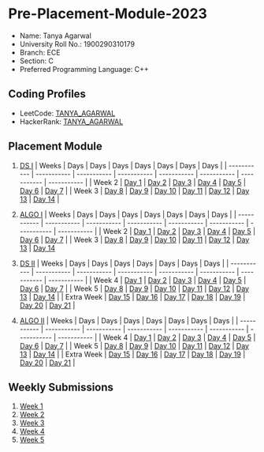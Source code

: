 # Pre-Placement-Module-2023

- Name: Tanya Agarwal
- University Roll No.: 1900290310179
- Branch: ECE
- Section: C
- Preferred Programming Language: C++

## Coding Profiles
- LeetCode: [TANYA_AGARWAL](https://leetcode.com/tanya_ag127/)
- HackerRank: [TANYA_AGARWAL](https://www.hackerrank.com/tanya.1923ec112)

## Placement Module
1. [DS I](https://github.com/anony-mous12/Pre-Placement-Module-2023/tree/main/DS%20I)
    | Weeks | Days | Days | Days | Days | Days | Days | Days |
    | ----------- | ----------- | ----------- | ----------- | ----------- | ----------- | ----------- | ----------- | 
    | Week 2 | [Day 1](https://github.com/anony-mous12/Pre-Placement-Module-2023/tree/main/DS%20I/Day%201) | [Day 2](https://github.com/anony-mous12/Pre-Placement-Module-2023/tree/main/DS%20I/Day%202) | [Day 3](https://github.com/anony-mous12/Pre-Placement-Module-2023/tree/main/DS%20I/Day%203) | [Day 4](https://github.com/anony-mous12/Pre-Placement-Module-2023/tree/main/DS%20I/Day%204) | [Day 5](https://github.com/anony-mous12/Pre-Placement-Module-2023/tree/main/DS%20I/Day%205) | [Day 6](https://github.com/anony-mous12/Pre-Placement-Module-2023/tree/main/DS%20I/Day%206) | [Day 7](https://github.com/anony-mous12/Pre-Placement-Module-2023/tree/main/DS%20I/Day%207) |
    | Week 3 | [Day 8](https://github.com/anony-mous12/Pre-Placement-Module-2023/tree/main/DS%20I/Day%208) | [Day 9](https://github.com/anony-mous12/Pre-Placement-Module-2023/tree/main/DS%20I/Day%209) | [Day 10](https://github.com/anony-mous12/Pre-Placement-Module-2023/tree/main/DS%20I/Day%2010) | [Day 11](https://github.com/anony-mous12/Pre-Placement-Module-2023/tree/main/DS%20I/Day%2011) | [Day 12](https://github.com/anony-mous12/Pre-Placement-Module-2023/tree/main/DS%20I/Day%2012) | [Day 13](https://github.com/anony-mous12/Pre-Placement-Module-2023/tree/main/DS%20I/Day%2013) | [Day 14](https://github.com/anony-mous12/Pre-Placement-Module-2023/tree/main/DS%20I/Day%2014) |
    
2. [ALGO I](https://github.com/anony-mous12/Pre-Placement-Module-2023/tree/main/ALGO%20I)
    | Weeks | Days | Days | Days | Days | Days | Days | Days |
    | ----------- | ----------- | ----------- | ----------- | ----------- | ----------- | ----------- | ----------- |
    | Week 2 | [Day 1](https://github.com/anony-mous12/Pre-Placement-Module-2023/tree/main/ALGO%20I/Day%201) | [Day 2](https://github.com/anony-mous12/Pre-Placement-Module-2023/tree/main/ALGO%20I/Day%202) | [Day 3](https://github.com/anony-mous12/Pre-Placement-Module-2023/tree/main/ALGO%20I/Day%203) | [Day 4](https://github.com/anony-mous12/Pre-Placement-Module-2023/tree/main/ALGO%20I/Day%204) | [Day 5](https://github.com/anony-mous12/Pre-Placement-Module-2023/tree/main/ALGO%20I/Day%205) | [Day 6](https://github.com/anony-mous12/Pre-Placement-Module-2023/tree/main/ALGO%20I/Day%206) | [Day 7](https://github.com/anony-mous12/Pre-Placement-Module-2023/tree/main/ALGO%20I/Day%207) |
    | Week 3 | [Day 8](https://github.com/anony-mous12/Pre-Placement-Module-2023/tree/main/ALGO%20I/Day%208) | [Day 9](https://github.com/anony-mous12/Pre-Placement-Module-2023/tree/main/ALGO%20I/Day%209) | [Day 10](https://github.com/anony-mous12/Pre-Placement-Module-2023/tree/main/ALGO%20I/Day%2010) | [Day 11](https://github.com/anony-mous12/Pre-Placement-Module-2023/tree/main/ALGO%20I/Day%2011) | [Day 12](https://github.com/anony-mous12/Pre-Placement-Module-2023/tree/main/ALGO%20I/Day%2012) | [Day 13](https://github.com/anony-mous12/Pre-Placement-Module-2023/tree/main/ALGO%20I/Day%2013) | [Day 14](https://github.com/anony-mous12/Pre-Placement-Module-2023/tree/main/ALGO%20I/Day%2014)  
    
3. [DS II](https://github.com/anony-mous12/Pre-Placement-Module-2023/tree/main/DS%20II)
    | Weeks | Days | Days | Days | Days | Days | Days | Days |
    | ----------- | ----------- | ----------- | ----------- | ----------- | ----------- | ----------- | ----------- |
    | Week 4 | [Day 1](https://github.com/anony-mous12/Pre-Placement-Module-2023/tree/main/DS%20II/Day%201) | [Day 2](https://github.com/anony-mous12/Pre-Placement-Module-2023/tree/main/DS%20II/Day%202) | [Day 3](https://github.com/anony-mous12/Pre-Placement-Module-2023/tree/main/DS%20II/Day%203) | [Day 4](https://github.com/anony-mous12/Pre-Placement-Module-2023/tree/main/DS%20II/Day%204) | [Day 5](https://github.com/anony-mous12/Pre-Placement-Module-2023/tree/main/DS%20II/Day%205) | [Day 6](https://github.com/anony-mous12/Pre-Placement-Module-2023/tree/main/DS%20II/Day%206) | [Day 7](https://github.com/anony-mous12/Pre-Placement-Module-2023/tree/main/DS%20II/Day%207) | 
    | Week 5 | [Day 8](https://github.com/anony-mous12/Pre-Placement-Module-2023/tree/main/DS%20II/Day%208) | [Day 9](https://github.com/anony-mous12/Pre-Placement-Module-2023/tree/main/DS%20II/Day%209) | [Day 10](https://github.com/anony-mous12/Pre-Placement-Module-2023/tree/main/DS%20II/Day%2010) | [Day 11](https://github.com/anony-mous12/Pre-Placement-Module-2023/tree/main/DS%20II/Day%2011) | [Day 12](https://github.com/anony-mous12/Pre-Placement-Module-2023/tree/main/DS%20II/Day%2012) | [Day 13](https://github.com/anony-mous12/Pre-Placement-Module-2023/tree/main/DS%20II/Day%2013) | [Day 14](https://github.com/anony-mous12/Pre-Placement-Module-2023/tree/main/DS%20II/Day%2014) |
    | Extra Week | [Day 15](https://github.com/anony-mous12/Pre-Placement-Module-2023/tree/main/DS%20II/Day%2015) | [Day 16](https://github.com/anony-mous12/Pre-Placement-Module-2023/tree/main/DS%20II/Day%2016) | [Day 17](https://github.com/anony-mous12/Pre-Placement-Module-2023/tree/main/DS%20II/Day%2017) | [Day 18](https://github.com/anony-mous12/Pre-Placement-Module-2023/tree/main/DS%20II/Day%2018) | [Day 19](https://github.com/anony-mous12/Pre-Placement-Module-2023/tree/main/DS%20II/Day%2019) | [Day 20](https://github.com/anony-mous12/Pre-Placement-Module-2023/tree/main/DS%20II/Day%2020) | [Day 21](https://github.com/anony-mous12/Pre-Placement-Module-2023/tree/main/DS%20II/Day%2021) |
    
4. [ALGO II](https://github.com/anony-mous12/Pre-Placement-Module-2023/tree/main/ALGO%20II)
    | Weeks | Days | Days | Days | Days | Days | Days | Days |
    | ----------- | ----------- | ----------- | ----------- | ----------- | ----------- | ----------- | ----------- |
    | Week 4 | [Day 1](https://github.com/anony-mous12/Pre-Placement-Module-2023/tree/main/ALGO%20II/Day%201) | [Day 2](https://github.com/anony-mous12/Pre-Placement-Module-2023/tree/main/ALGO%20II/Day%202) | [Day 3](https://github.com/anony-mous12/Pre-Placement-Module-2023/tree/main/ALGO%20II/Day%203) | [Day 4](https://github.com/anony-mous12/Pre-Placement-Module-2023/tree/main/ALGO%20II/Day%204) | [Day 5](https://github.com/anony-mous12/Pre-Placement-Module-2023/tree/main/ALGO%20II/Day%205) | [Day 6](https://github.com/anony-mous12/Pre-Placement-Module-2023/tree/main/ALGO%20II/Day%206) | [Day 7](https://github.com/anony-mous12/Pre-Placement-Module-2023/tree/main/ALGO%20II/Day%207) |
    | Week 5 | [Day 8](https://github.com/anony-mous12/Pre-Placement-Module-2023/tree/main/ALGO%20II/Day%208) | [Day 9](https://github.com/anony-mous12/Pre-Placement-Module-2023/tree/main/ALGO%20II/Day%209) | [Day 10](https://github.com/anony-mous12/Pre-Placement-Module-2023/tree/main/ALGO%20II/Day%2010) | [Day 11](https://github.com/anony-mous12/Pre-Placement-Module-2023/tree/main/ALGO%20II/Day%2011) | [Day 12](https://github.com/anony-mous12/Pre-Placement-Module-2023/tree/main/ALGO%20II/Day%2012) | [Day 13](https://github.com/anony-mous12/Pre-Placement-Module-2023/tree/main/ALGO%20II/Day%2013) | [Day 14](https://github.com/anony-mous12/Pre-Placement-Module-2023/tree/main/ALGO%20II/Day%2014) |
    | Extra Week | [Day 15](https://github.com/anony-mous12/Pre-Placement-Module-2023/tree/main/ALGO%20II/Day%2015) | [Day 16](https://github.com/anony-mous12/Pre-Placement-Module-2023/tree/main/ALGO%20II/Day%2016) | [Day 17](https://github.com/anony-mous12/Pre-Placement-Module-2023/tree/main/ALGO%20II/Day%2017) | [Day 18](https://github.com/anony-mous12/Pre-Placement-Module-2023/tree/main/ALGO%20II/Day%2018) | [Day 19](https://github.com/anony-mous12/Pre-Placement-Module-2023/tree/main/ALGO%20II/Day%2019) | [Day 20](https://github.com/anony-mous12/Pre-Placement-Module-2023/tree/main/ALGO%20II/Day%2020) | [Day 21](https://github.com/anony-mous12/Pre-Placement-Module-2023/tree/main/ALGO%20II/Day%2021) |

## Weekly Submissions
1. [Week 1](https://github.com/anony-mous12/Pre-Placement-Module-2023/tree/main/Weekly%20Submissions/Week%201)
2. [Week 2](https://github.com/anony-mous12/Pre-Placement-Module-2023/tree/main/Weekly%20Submissions/Week%202)
3. [Week 3](https://github.com/anony-mous12/Pre-Placement-Module-2023/tree/main/Weekly%20Submissions/Week%203)
4. [Week 4](https://github.com/anony-mous12/Pre-Placement-Module-2023/tree/main/Weekly%20Submissions/Week%204)
5. [Week 5](https://github.com/anony-mous12/Pre-Placement-Module-2023/tree/main/Weekly%20Submissions/Week%205)

